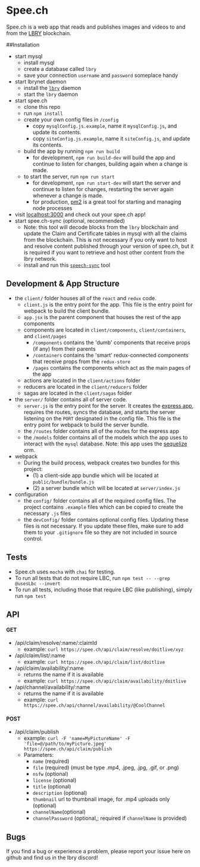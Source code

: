 # Spee.ch
Spee.ch is a web app that reads and publishes images and videos to and from the [LBRY](https://lbry.io/) blockchain.

##Installation
* start mysql
	* install mysql
	* create a database called `lbry`
	* save your connection `username` and `password` someplace handy
* start lbrynet daemon
	* install the [`lbry`](https://github.com/lbryio/lbry) daemon
	* start the `lbry` daemon
* start spee.ch
	* clone this repo
	* run `npm install`
	* create your own config files in `/config`
	  * copy `mysqlConfig.js.example`, name it `mysqlConfig.js`, and update its contents.
	  * copy `siteConfig.js.example`, name it `siteConfig.js`, and update its contents.
	* build the app by running `npm run build`
	  * for development, `npm run build-dev` will build the app and continue to listen for changes, building again when a change is made.
	* to start the server, run `npm run start`
	  * for development, `npm run start-dev` will start the server and continue to listen for changes, restarting the server again whenever a change is made. 
	  * for production, [pm2](http://pm2.keymetrics.io/docs/usage/quick-start/) is a great tool for starting and managing node processes
* visit [localhost:3000](http://localhost:3000) and check out your spee.ch app!
* start spee.ch-sync (optional, recommended)
    * Note: this tool will decode blocks from the `lbry` blockchain and update the Claim and Certificate tables in mysql with all the claims from the blockchain.  This is not necessary if you only want to host and resolve content published through your version of spee.ch, but it is required if you want to retrieve and host other content from the lbry network.
    * install and run this [`speech-sync`](https://github.com/billbitt/spee.ch-sync) tool

## Development & App Structure
* the `client/` folder houses all of the `react` and `redux` code.
  * `client.js` is the entry point for the app.  This file is the entry point for webpack to build the client bundle.
  * `app.jsx` is the parent component that houses the rest of the app components
  * components are located in `client/components`, `client/containers`, and `client/pages`
      * `/components` contains the 'dumb' components that receive props (if any) from their parents
      * `/containers` contains the 'smart' redux-connected components that receive props from the `redux-store`
      * `/pages` contains the components which act as the main pages of the app
  * actions are located in the `client/actions` folder
  * reducers are located in the `client/reducers` folder
  * sagas are located in the `client/sagas` folder 
* the `server/` folder contains all of server code.
  * `server.js` is the entry point for the server.  It creates the [express app](https://expressjs.com/), requires the routes, syncs the database, and starts the server listening on the `PORT` designated in the config file. This file is the entry point for webpack to build the server bundle.
  * the `/routes` folder contains all of the routes for the express app
  * the `/models` folder contains all of the models which the app uses to interact with the `mysql` database.  Note: this app uses the [sequelize](http://docs.sequelizejs.com/) orm.
* webpack
  * During the build process, webpack creates two bundles for this project: 
    *  (1) a client-side app bundle which will be located at `public/bundle/bundle.js`
    *  (2) a server bundle which will be located at `server/index.js`
* configuration
  * the `config/` folder contains all of the required config files.  The project contains `.example` files which can be copied to create the necessary `.js` files
  * the `devConfig/` folder contains optional config files.  Updating these files is not necessary.  If you update these files, make sure to add them to your `.gitignore` file so they are not included in source control.

## Tests
* Spee.ch uses `mocha` with `chai` for testing.  
* To run all tests that do not require LBC, run `npm test -- --grep @usesLbc --invert`
* To run all tests, including those that require LBC (like publishing), simply run `npm test`

## API

#### GET
* /api/claim/resolve/:name/:claimId
  * example: `curl https://spee.ch/api/claim/resolve/doitlive/xyz`
* /api/claim/list/:name
  * example: `curl https://spee.ch/api/claim/list/doitlive`
* /api/claim/availability/:name
  * returns the name if it is available
  * example: `curl https://spee.ch/api/claim/availability/doitlive`
* /api/channel/availability/:name
  * returns the name if it is available
  * example: `curl https://spee.ch/api/channel/availability/@CoolChannel`

#### POST
* /api/claim/publish
  * example: `curl -F 'name=MyPictureName' -F 'file=@/path/to/myPicture.jpeg' https://spee.ch/api/claim/publish`
  * Parameters:
    * `name` (required)
    * `file` (required) (must be type .mp4, .jpeg, .jpg, .gif, or .png)
    * `nsfw` (optional)
    * `license` (optional)
    * `title` (optional)
    * `description` (optional)
    * `thumbnail` url to thumbnail image, for .mp4 uploads only (optional)
    * `channelName`(optional)
    * `channelPassword` (optional,; required if `channelName` is provided)

## Bugs
If you find a bug or experience a problem, please report your issue here on github and find us in the lbry discord!
